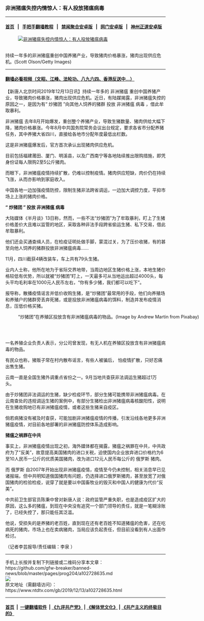 ### 非洲猪瘟失控内情惊人：有人投放猪瘟病毒
------------------------

#### [首页](https://github.com/gfw-breaker/banned-news/blob/master/README.md) &nbsp;&nbsp;|&nbsp;&nbsp; [手把手翻墙教程](https://github.com/gfw-breaker/guides/wiki) &nbsp;&nbsp;|&nbsp;&nbsp; [禁闻聚合安卓版](https://github.com/gfw-breaker/bn-android) &nbsp;&nbsp;|&nbsp;&nbsp; [网门安卓版](https://github.com/oGate2/oGate) &nbsp;&nbsp;|&nbsp;&nbsp; [神州正道安卓版](https://github.com/SzzdOgate/update) 



<div><div class="featured_image">
 <a href="https://i.ntdtv.com/assets/uploads/2019/03/GettyImages-968585752-600x400.jpg" target="_blank">
  <figure>
   <img alt="非洲猪瘟失控内情惊人：有人投放猪瘟病毒" src="https://i.ntdtv.com/assets/uploads/2019/03/GettyImages-968585752-600x400-800x450.jpg"/>
  </figure><br/>
 </a>
 <span class="caption">
  持续一年多的非洲猪瘟重创中国养猪产业，导致猪肉价格暴涨，猪肉出现供应危机。(Scott Olson/Getty Images)
 </span>
</div>
</div><hr/>

#### [翻墙必看视频（文昭、江峰、法轮功、八九六四、香港反送中...）](https://github.com/gfw-breaker/banned-news/blob/master/pages/link3.md)

<div><div class="post_content" itemprop="articleBody">
 <p>
  【新唐人北京时间2019年12月13日讯】持续一年多的
  <ok href="https://www.ntdtv.com/gb/非洲猪瘟.htm">
   非洲猪瘟
  </ok>
  重创中国养猪产业，导致猪肉价格暴涨，猪肉出现供应危机。近日，有陆媒揭露，非洲猪瘟失控的原因之一，是因为有“
  <ok href="https://www.ntdtv.com/gb/炒猪团.htm">
   炒猪团
  </ok>
  ”向其他人饲养的猪群
  <ok href="https://www.ntdtv.com/gb/投放.htm">
   投放
  </ok>
  非洲猪瘟
  <ok href="https://www.ntdtv.com/gb/病毒.htm">
   病毒
  </ok>
  ，借此牟取暴利。
 </p>
 <p>
  <ok href="https://www.ntdtv.com/gb/非洲猪瘟.htm">
   非洲猪瘟
  </ok>
  去年8月开始爆发，重创整个养猪产业，导致生猪数量、猪肉供给大幅下降，猪肉价格暴涨。今年8月中共国务院常务会议出台规定，要求各省市分配养猪任务，其中养猪大省四川，直接给各地市分配年度最低出栏数。
 </p>
 <p>
  这是非洲猪瘟爆发后，官方首次承认出现猪肉供应危机。
 </p>
 <p>
  目前包括福建莆田、厦门、明溪县，以及广西南宁等各地陆续推出限购措施，即凭身份证每人限购2至5公斤猪肉。
 </p>
 <p>
  而眼下，非洲猪瘟疫情持续扩散，仍难以控制疫情。猪肉供应短缺，肉价仍在持续飞涨，从而亦影响到家庭收入。
 </p>
 <p>
  中国各地一边加强疫情防控，限制生猪非法跨省调运，一边加大调控力度，平抑市场上上涨的猪肉价格。
 </p>
 <p>
  <strong>
   “
   <ok href="https://www.ntdtv.com/gb/炒猪团.htm">
    炒猪团
   </ok>
   ”
   <ok href="https://www.ntdtv.com/gb/投放.htm">
    投放
   </ok>
   非洲猪瘟
   <ok href="https://www.ntdtv.com/gb/病毒.htm">
    病毒
   </ok>
  </strong>
 </p>
 <p>
  大陆媒体《半月谈》13日称，然而，一些不法“炒猪团”为了牟取暴利，盯上了生猪价格差价大且难以监管的地区，采取各种非法手段跨省偷运生猪、私下交易，借此牟取暴利。
 </p>
 <p>
  他们还会买通查缉人员，在检疫证明处做手脚，蒙混过关，为了压价收猪，有的甚至向他人饲养的猪群投放非洲猪瘟病毒……
 </p>
 <p>
  11月，四川截获4辆改装车，车上共有79头生猪。
 </p>
 <p>
  业内人士称，他所在地为于省际交界地带，当周边地区生猪价格上涨，本地生猪价格较低有优势，所以就被“炒猪团”盯上，一天最多可从当地运出超过4000头，每头平均毛利率在1000元人民币左右，“你有多少猪，我们都可以吃下”。
 </p>
 <p>
  报导称，散播疫情谣言并低价收购生猪，是“炒猪团”最常用的手段，他们向养殖场和养殖户的猪群旁丢弃死猪，或是投放非洲猪瘟病毒的饵料，制造并发布疫情消息，压低价格买猪。
 </p>
 <figure class="wp-caption alignnone" id="attachment_102672549" style="width: 600px">
  <ok href="https://i.ntdtv.com/assets/uploads/2019/09/piglet-1639587_1280.jpg">
   <img alt="" class="size-medium wp-image-102672549" src="https://i.ntdtv.com/assets/uploads/2019/09/piglet-1639587_1280-600x397.jpg"/>
  </ok>
  <br/><figcaption class="wp-caption-text">
   “炒猪团”在养殖区投放含有非洲猪瘟病毒的物品。(Image by Andrew Martin from Pixabay)
  </figcaption><br/>
 </figure><br/>
 <p>
  一名养殖企业负责人表示，分公司曾发现，有无人机在养殖区投放含有非洲猪瘟病毒的物品。
 </p>
 <p>
  有民众也称，猪贩子常在村内散布谣言，有些人被骗后， 怕疫情扩散，只好忍痛出售生猪。
 </p>
 <p>
  云南一直是全国生猪外调重点省份之一。9月当地共查获非法调运生猪超过1万头。
 </p>
 <p>
  由于炒猪团非法调运的生猪，缺少检疫环节，部分生猪可能携带非洲猪瘟病毒。在云南查处的违规调运生猪的案例中，有部分生猪检出非洲猪瘟病毒核酸阳性，说明在生猪收购地已有非洲猪瘟疫情，或者这些生猪来自疫区。
 </p>
 <p>
  倘若病猪没有被及时查获，可能加剧非洲猪瘟疫情的传播，引发沿线各地更多非洲猪瘟疫情，对目前各地部署的非洲猪瘟防控体系造成影响。
 </p>
 <p>
  <strong>
   猪瘟之祸罪在中共
  </strong>
 </p>
 <p>
  事实上，非洲猪瘟疫情出现之初，海外媒体都在揭露，猪瘟之祸罪在中共，中共政府为了“反美”，故意提高美国猪肉的进口关税，迫使国内企业放弃进口价格约为6至10人民币一公斤的优质美国猪肉，改为进口12元人民币每公斤的
  <ok href="https://www.ntdtv.com/gb/俄罗斯.htm">
   俄罗斯
  </ok>
  猪肉。
 </p>
 <p>
  而
  <ok href="https://www.ntdtv.com/gb/俄罗斯.htm">
   俄罗斯
  </ok>
  自2007年开始出现非洲猪瘟疫情，疫情至今仍未控制，相关消息早已见诸报端，但中共明知道俄国猪肉有问题，仍选择进口俄罗斯猪肉，甚至放宽了对俄国猪肉的检验检疫，说穿了就是要以中国畜牧业的毁灭和中国人的健康为代价“反美”。
 </p>
 <p>
  中共前卫生部官员陈秉中曾对新唐人说：政府监管严重失职，也是造成疫区扩大的原因，这么多的猪瘟，到现在中央没有追究一个部门领导的责任，就是一笔糊涂账了，已经失控了，那只能任其泛滥。
 </p>
 <p>
  他说，受损失的是养猪的老百姓，直到现在还有老百姓不知道猪瘟的危害，还在吃病死的猪肉，市场上也在卖病猪肉，当局应该负起责任，但目前没看到有人出面作检讨。
 </p>
 <p>
  （记者李芸报导/责任编辑：李泉 ）
 </p>
 <div class="single_ad">
 </div>
</div>
</div>
<hr/>
手机上长按并复制下列链接或二维码分享本文章：<br/>
https://github.com/gfw-breaker/banned-news/blob/master/pages/prog204/a102728635.md <br/>
<a href='https://github.com/gfw-breaker/banned-news/blob/master/pages/prog204/a102728635.md'><img src='https://github.com/gfw-breaker/banned-news/blob/master/pages/prog204/a102728635.md.png'/></a> <br/>
原文地址（需翻墙访问）：https://www.ntdtv.com/gb/2019/12/13/a102728635.html


------------------------
#### [首页](https://github.com/gfw-breaker/banned-news/blob/master/README.md) &nbsp;|&nbsp; [一键翻墙软件](https://github.com/gfw-breaker/nogfw/blob/master/README.md) &nbsp;| [《九评共产党》](https://github.com/gfw-breaker/9ping.md/blob/master/README.md#九评之一评共产党是什么) | [《解体党文化》](https://github.com/gfw-breaker/jtdwh.md/blob/master/README.md) | [《共产主义的终极目的》](https://github.com/gfw-breaker/gczydzjmd.md/blob/master/README.md)


<img src='http://gfw-breaker.win/banned-news/pages/prog204/a102728635.md' width='0px' height='0px'/>